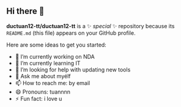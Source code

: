 ## Hi there 👋


**ductuan12-tt/ductuan12-tt** is a ✨ _special_ ✨ repository because its `README.md` (this file) appears on your GitHub profile.

Here are some ideas to get you started:

- 🔭 I’m currently working on NDA
- 🌱 I’m currently learning IT
- 🤔 I’m looking for help with updating new tools
- 💬 Ask me about myélf
- 📫 How to reach me: by email
- 😄 Pronouns: tuannnn
- ⚡ Fun fact: i love u

